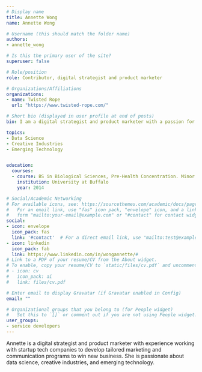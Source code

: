 ```yaml
---
# Display name
title: Annette Wong
name: Annette Wong

# Username (this should match the folder name)
authors:
- annette_wong

# Is this the primary user of the site?
superuser: false

# Role/position
role: Contributor, digital strategist and product marketer

# Organizations/Affiliations
organizations:
- name: Twisted Rope
  url: "https://www.twisted-rope.com/"

# Short bio (displayed in user profile at end of posts)
bio: I am a digital strategist and product marketer with a passion for data science, creative industries, and emerging technology.

topics:
- Data Science
- Creative Industries
- Emerging Technology


education:
  courses:
  - course: BS in Biological Sciences, Pre-Health Concentration. Minor in Pharmacology and Toxicology
    institution: University at Buffalo
    year: 2014

# Social/Academic Networking
# For available icons, see: https://sourcethemes.com/academic/docs/page-builder/#icons
#   For an email link, use "fas" icon pack, "envelope" icon, and a link in the
#   form "mailto:your-email@example.com" or "#contact" for contact widget.
social:
- icon: envelope
  icon_pack: fas
  link: '#contact'  # For a direct email link, use "mailto:test@example.org".
- icon: linkedin
  icon_pack: fab
  link: https://www.linkedin.com/in/wongannette/#
# Link to a PDF of your resume/CV from the About widget.
# To enable, copy your resume/CV to `static/files/cv.pdf` and uncomment the lines below.
# - icon: cv
#   icon_pack: ai
#   link: files/cv.pdf

# Enter email to display Gravatar (if Gravatar enabled in Config)
email: ""

# Organizational groups that you belong to (for People widget)
#   Set this to `[]` or comment out if you are not using People widget.
user_groups:
- service developers
---
```


Annette is a digital strategist and product marketer with experience working with startup tech companies to develop tailored marketing and communication programs to win new business. She is passionate about data science, creative industries, and emerging technology.
